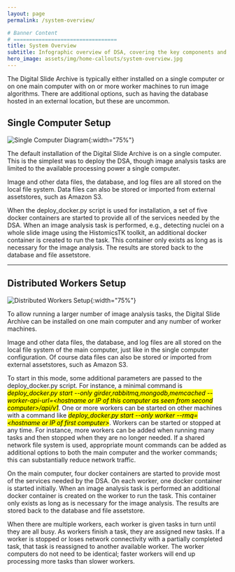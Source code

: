 ```yaml
---
layout: page
permalink: /system-overview/

# Banner Content
# =================================
title: System Overview
subtitle: Infographic overview of DSA, covering the key components and setup options.
hero_image: assets/img/home-callouts/system-overview.jpg
---
```


<div class="system-overview-page" markdown="1">

The Digital Slide Archive is typically either installed on a single computer or on one main computer with on or more worker machines to run image algorithms. There are additional options, such as having the database hosted in an external location, but these are uncommon.

## Single Computer Setup

![Single Computer Diagram](/digital_slide_archive/assets/img/system-diagrams/system-diagram-single-computer-setup.svg "Single Computer Diagram"){:width="75%"}

The default installation of the Digital Slide Archive is on a single computer. This is the simplest was to deploy the DSA, though image analysis tasks are limited to the available processing power a single computer.

Image and other data files, the database, and log files are all stored on the local file system. Data files can also be stored or imported from external assetstores, such as Amazon S3.

When the deploy_docker.py script is used for installation, a set of five docker containers are started to provide all of the services needed by the DSA. When an image analysis task is performed, e.g., detecting nuclei on a whole slide image using the HistomicsTK toolkit, an additional docker container is created to run the task. This container only exists as long as is necessary for the image analysis. The results are stored back to the database and file assetstore.

---

## Distributed Workers Setup

![Distributed Workers Setup](/digital_slide_archive/assets/img/system-diagrams/system-diagram-distributed-workers-setup.svg "Distributed Workers Setup Diagram"){:width="75%"}

To allow running a larger number of image analysis tasks, the Digital Slide Archive can be installed on one main computer and any number of worker machines.

Image and other data files, the database, and log files are all stored on the local file system of the main computer, just like in the single computer configuration. Of course data files can also be stored or imported from external assetstores, such as Amazon S3.

To start in this mode, some additional parameters are passed to the deploy_docker.py script. For instance, a minimal command is <mark><em>deploy_docker.py start --only girder,rabbitmq,mongodb,memcached --worker-api-url=&lt;hostname or IP of this computer as seen from second computer>/api/v1</em></mark>. One or more workers can be started on other machines with a command like <mark><em>deploy_docker.py start --only worker --rmq=&lt;hostname or IP of first computer></em></mark>. Workers can be started or stopped at any time. For instance, more workers can be added when running many tasks and then stopped when they are no longer needed. If a shared network file system is used, appropriate mount commands can be added as additional options to both the main computer and the worker commands; this can substantially reduce network traffic.

On the main computer, four docker containers are started to provide most of the services needed by the DSA. On each worker, one docker container is started initially. When an image analysis task is performed an additional docker container is created on the worker to run the task. This container only exists as long as is necessary for the image analysis. The results are stored back to the database and file assetstore.

When there are multiple workers, each worker is given tasks in turn until they are all busy. As workers finish a task, they are assigned new tasks. If a worker is stopped or loses network connectivity with a partially completed task, that task is reassigned to another available worker. The worker computers do not need to be identical; faster workers will end up processing more tasks than slower workers.

